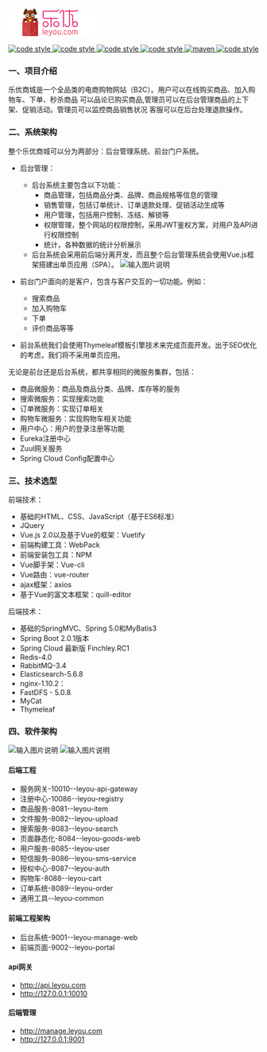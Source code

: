 ![](Doc/Logo.png)

<p align="center">
  <a href="https://gitee.com/itxinfei">
    <img alt="code style" src="https://img.shields.io/badge/心飞为你飞-https%3A%2F%2Fgitee.com%2Fitxinfei-green">
  </a> 
  <a href="https://qm.qq.com/cgi-bin/qm/qr?k=9yLlyD1dRBL97xmBKw43zRt0-6xg8ohb&jump_from=webapi">
    <img alt="code style" src="https://img.shields.io/badge/QQ群-863662849-red">
  </a> 
  <a href="http://mail.qq.com/cgi-bin/qm_share?t=qm_mailme&email=f0hLSE9OTkdHTT8ODlEcEBI">
    <img alt="code style" src="https://img.shields.io/badge/mail-747011882@qq.com-red">
  </a> 

  <a href=" ">
    <img alt="code style" src="https://img.shields.io/badge/JDK-1.8%2B-brightgreen">
  </a> 
  <a href=" ">
    <img alt="maven" src="https://img.shields.io/badge/maven-3.6.3%2B-yellowgreen">
  </a>
  <a href=" ">
    <img alt="code style" src="https://img.shields.io/badge/license-Apache-green">
  </a> 
</p>

### 一、项目介绍
乐优商城是一个全品类的电商购物网站（B2C）。用户可以在线购买商品、加入购物车、下单、秒杀商品
可以品论已购买商品,管理员可以在后台管理商品的上下架、促销活动。管理员可以监控商品销售状况
客服可以在后台处理退款操作。

### 二、系统架构
整个乐优商城可以分为两部分：后台管理系统、前台门户系统。
- 后台管理：
  - 后台系统主要包含以下功能：
    - 商品管理，包括商品分类、品牌、商品规格等信息的管理
    - 销售管理，包括订单统计、订单退款处理、促销活动生成等
    - 用户管理，包括用户控制、冻结、解锁等
    - 权限管理，整个网站的权限控制，采用JWT鉴权方案，对用户及API进行权限控制
    - 统计，各种数据的统计分析展示
  - 后台系统会采用前后端分离开发，而且整个后台管理系统会使用Vue.js框架搭建出单页应用（SPA）。
![输入图片说明](https://images.gitee.com/uploads/images/2020/1224/175859_bb680dcd_800553.png "1525704185158.png")

- 前台门户面向的是客户，包含与客户交互的一切功能。例如：
  - 搜索商品
  - 加入购物车
  - 下单
  - 评价商品等等
- 前台系统我们会使用Thymeleaf模板引擎技术来完成页面开发。出于SEO优化的考虑，我们将不采用单页应用。

无论是前台还是后台系统，都共享相同的微服务集群，包括：
- 商品微服务：商品及商品分类、品牌、库存等的服务
- 搜索微服务：实现搜索功能
- 订单微服务：实现订单相关
- 购物车微服务：实现购物车相关功能
- 用户中心：用户的登录注册等功能
- Eureka注册中心
- Zuul网关服务
- Spring Cloud Config配置中心

### 三、技术选型

前端技术：
- 基础的HTML、CSS、JavaScript（基于ES6标准）
- JQuery
- Vue.js 2.0以及基于Vue的框架：Vuetify
- 前端构建工具：WebPack
- 前端安装包工具：NPM
- Vue脚手架：Vue-cli
- Vue路由：vue-router
- ajax框架：axios
- 基于Vue的富文本框架：quill-editor

后端技术：
- 基础的SpringMVC、Spring 5.0和MyBatis3
- Spring Boot 2.0.1版本
- Spring Cloud 最新版 Finchley.RC1
- Redis-4.0
- RabbitMQ-3.4
- Elasticsearch-5.6.8
- nginx-1.10.2：
- FastDFS - 5.0.8
- MyCat
- Thymeleaf

### 四、软件架构
![输入图片说明](https://images.gitee.com/uploads/images/2020/0617/154553_3e990dad_800553.png "1525703759035.png")
![输入图片说明](https://images.gitee.com/uploads/images/2020/0617/154620_6c3df726_800553.png "1525704277126.png")

#### 后端工程
- 服务网关-10010--leyou-api-gateway
- 注册中心-10086--leyou-registry
- 商品服务-8081--leyou-item
- 文件服务-8082--leyou-upload
- 搜索服务-8083--leyou-search
- 页面静态化-8084--leyou-goods-web
- 用户服务-8085--leyou-user
- 短信服务-8086--leyou-sms-service
- 授权中心-8087--leyou-auth
- 购物车-8088--leyou-cart
- 订单系统-8089--leyou-order
- 通用工具--leyou-common

#### 前端工程架构
- 后台系统-9001--leyou-manage-web
- 前端页面-9002--leyou-portal
#### api网关
- http://api.leyou.com
- http://127.0.0.1:10010
#### 后端管理
- http://manage.leyou.com
- http://127.0.0.1:9001